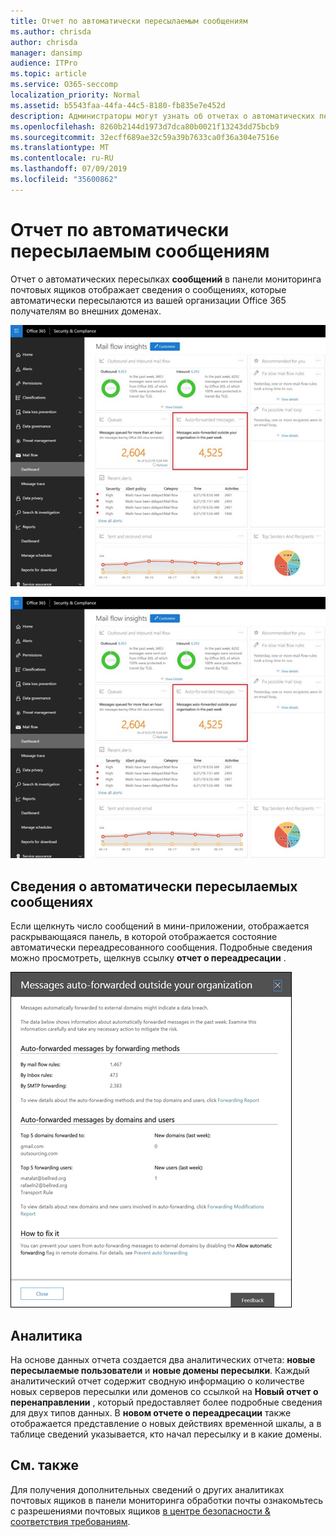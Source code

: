 ```yaml
---
title: Отчет по автоматически пересылаемым сообщениям
ms.author: chrisda
author: chrisda
manager: dansimp
audience: ITPro
ms.topic: article
ms.service: O365-seccomp
localization_priority: Normal
ms.assetid: b5543faa-44fa-44c5-8180-fb835e7e452d
description: Администраторы могут узнать об отчетах о автоматических пересылаемых сообщениях в панели мониторинга "Направление почты" в центре безопасности Office 365 & соответствия требованиям.
ms.openlocfilehash: 8260b2144d1973d7dca80b0021f13243dd75bcb9
ms.sourcegitcommit: 32ecff689ae32c59a39b7633ca0f36a304e7516e
ms.translationtype: MT
ms.contentlocale: ru-RU
ms.lasthandoff: 07/09/2019
ms.locfileid: "35600862"
---
```

# <a name="auto-forwarded-messages-report"></a>Отчет по автоматически пересылаемым сообщениям

Отчет о автоматических пересылках **сообщений** в панели мониторинга почтовых ящиков отображает сведения о сообщениях, которые автоматически пересылаются из вашей организации Office 365 получателям во внешних доменах.

![Автоматически переадресованные сообщения в центре безопасности Office 365 & соответствия требованиям](media/8bc2600b-71c3-4b37-b4d0-9435fe0cfc8d.png)

![Отчет по автоматическим переадресованным сообщениям в панели мониторинга "Направление почты" в центре безопасности Office 365 & соответствия требованиям](media/8bc2600b-71c3-4b37-b4d0-9435fe0cfc8d.png)

## <a name="auto-forwarded-messages-details"></a>Сведения о автоматически пересылаемых сообщениях

Если щелкнуть число сообщений в мини-приложении, отображается раскрывающаяся панель, в которой отображается состояние автоматически переадресованного сообщения. Подробные сведения можно просмотреть, щелкнув ссылку **отчет о переадресации** .

![Всплывающее меню сведений для отчета о автоматически пересылаемых сообщениях в центре безопасности Office 365 & соответствия требованиям](media/87d0fb1e-d2ef-4901-b17c-ec32d23a539e.png)

## <a name="insights"></a>Аналитика

На основе данных отчета создается два аналитических отчета: **новые пересылаемые пользователи** и **новые домены пересылки**. Каждый аналитический отчет содержит сводную информацию о количестве новых серверов пересылки или доменов со ссылкой на **Новый отчет о перенаправлении** , который предоставляет более подробные сведения для двух типов данных. В **новом отчете о переадресации** также отображается представление о новых действиях временной шкалы, а в таблице сведений указывается, кто начал пересылку и в какие домены.

## <a name="see-also"></a>См. также

Для получения дополнительных сведений о других аналитиках почтовых ящиков в панели мониторинга обработки почты ознакомьтесь с разрешениями почтовых ящиков [в центре безопасности & соответствия требованиям](mail-flow-insights.md).
